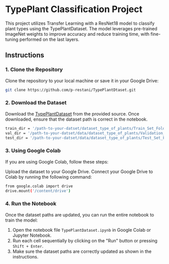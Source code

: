 # TypePlant Classification Project
This project utilizes Transfer Learning with a ResNet18 model to classify plant types using the TypePlantDataset. The model leverages pre-trained ImageNet weights to improve accuracy and reduce training time, with fine-tuning performed on the last layers.

## Instructions

### 1. Clone the Repository
Clone the repository to your local machine or save it in your Google Drive:

```bash
git clone https://github.com/p-restani/TypePlantDtaset.git

```

### 2. Download the Dataset
Download the [TypePlantDataset](https://www.kaggle.com/datasets/yudhaislamisulistya/plants-type-datasets) from the provided source. Once downloaded, ensure that the dataset path is correct in the notebook.

````bash
train_dir = '/path-to-your-datset/dataset_type_of_plants/Train_Set_Folder'
val_dir = '/path-to-your-datset/data/dataset_type_of_plants/Validation_Set_Folder'
test_dir = '/path-to-your-datset/data/dataset_type_of_plants/Test_Set_Folder'
````

### 3. Using Google Colab
If you are using Google Colab, follow these steps:

Upload the dataset to your Google Drive.
Connect your Google Drive to Colab by running the following command:

````bash
from google.colab import drive
drive.mount('/content/drive')

````

### 4. Run the Notebook

Once the dataset paths are updated, you can run the entire notebook to train the model:

1. Open the notebook file `TypePlantDataset.ipynb` in Google Colab or Jupyter Notebook.
2. Run each cell sequentially by clicking on the "Run" button or pressing `Shift + Enter`.
3. Make sure the dataset paths are correctly updated as shown in the instructions.
